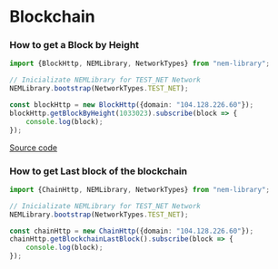 # Blockchain

### How to get a Block by Height

```typescript
import {BlockHttp, NEMLibrary, NetworkTypes} from "nem-library";

// Inicializate NEMLibrary for TEST_NET Network
NEMLibrary.bootstrap(NetworkTypes.TEST_NET);

const blockHttp = new BlockHttp({domain: "104.128.226.60"});
blockHttp.getBlockByHeight(1033023).subscribe(block => {
    console.log(block);
});
```
[Source code]()


### How to get Last block of the blockchain

```typescript
import {ChainHttp, NEMLibrary, NetworkTypes} from "nem-library";

// Inicializate NEMLibrary for TEST_NET Network
NEMLibrary.bootstrap(NetworkTypes.TEST_NET);

const chainHttp = new ChainHttp({domain: "104.128.226.60"});
chainHttp.getBlockchainLastBlock().subscribe(block => {
    console.log(block);
});
```



